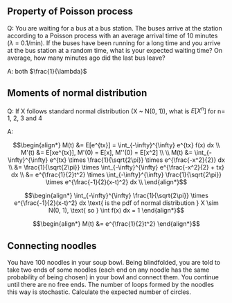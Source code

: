 ## Property of Poisson process
Q: You are waiting for a bus at a bus station. The buses arrive at the station according to a Poisson process with an average arrival time of 10 minutes ($\lambda$ = 0.1/min). If the buses have been running for a long time and you arrive at the bus station at a random time, what is your expected waiting time? On average, how many minutes ago did the last bus leave?

A: both $\frac{1}{\lambda}$

## Moments of normal distribution
Q: If X follows standard normal distribution (X ~ N(0, 1)), what is $E[X^{n}]$ for n= 1, 2, 3 and 4

A: 

$$\begin{align*}
M(t) &= E[e^{tx}] = \int_{-\infty}^{\infty} e^{tx} f(x)  dx \\
M'(t) &= E[xe^{tx}], M'(0) = E[x], M''(0) = E[x^2] \\
\\
M(t) &= \int_{-\infty}^{\infty} e^{tx} \times \frac{1}{\sqrt{2\pi}} \times e^{\frac{-x^2}{2}}  dx \\
&= \frac{1}{\sqrt{2\pi}} \times \int_{-\infty}^{\infty} e^{\frac{-x^2}{2} + tx}  dx \\
&= e^{\frac{1}{2}t^2} \times \int_{-\infty}^{\infty} \frac{1}{\sqrt{2\pi}} \times e^{\frac{-1}{2}(x-t)^2}  dx \\
\end{align*}$$

$$\begin{align*}
\int_{-\infty}^{\infty} \frac{1}{\sqrt{2\pi}} \times e^{\frac{-1}{2}(x-t)^2}  dx \text{ is the pdf of normal distribution } X \sim N(0, 1), \text{ so } \int f(x)  dx = 1
\end{align*}$$

$$\begin{align*}
M(t) &= e^{\frac{1}{2}t^2}
\end{align*}$$

## Connecting noodles
You have 100 noodles in your soup bowl. Being blindfolded, you are told to take two ends of some noodles (each end on any noodle has the same probability of being chosen) in your bowl and connect them. You continue until there are no free ends. The number of loops formed by the noodles this way is stochastic. Calculate the expected number of circles.
